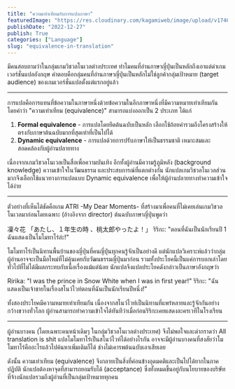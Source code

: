 ```yaml
---
title: "ความเท่าเทียมกับการแปลภาษา"
featuredImage: "https://res.cloudinary.com/kagamiweb/image/upload/v1746804825/blog.coregamehd.com/equivalence-in-translation.jpg"
publishDate: "2022-12-27"
publish: True
categories: ["Language"]
slug: "equivalence-in-translation"
---
```



มีคนสอบถามว่าในกลุ่มเกมวิชวลโนเวลต่างประเทศ ทำไมคนที่อ่านภาษาญี่ปุ่นเป็นหลักถึงเอาแต่ด่าเกมเวอร์ชั่นแปลอังกฤษ คำตอบคือกลุ่มคนที่อ่านภาษาญี่ปุ่นเป็นหลักไม่ใช่ลูกค้ากลุ่มเป้าหมาย (target audience) ของเกมเวอร์ชั่นแปลตั้งแต่แรกอยู่แล้ว

---

การแปลคือการแทนที่ข้อความในภาษาหนึ่งด้วยข้อความในอีกภาษาหนึ่งที่มีความหมายเท่าเทียมกัน โดยคำว่า "ความเท่าเทียม (equivalence)" สามารถแบ่งออกเป็น 2 ประเภท ได้แก่

1. **Formal equivalence** - การแปลโดยยึดต้นฉบับเป็นหลัก เลือกใช้ถ้อยคำรวมถึงโครงสร้างให้ตรงกับภาษาต้นฉบับมากที่สุดเท่าที่เป็นไปได้
2. **Dynamic equivalence** - การแปลด้วยการปรับภาษาให้เป็นธรรมชาติ เหมาะสมและสอดคล้องกับผู้อ่านปลายทาง

เนื่องจากเกมวิชวลโนเวลเป็นสื่อเพื่อความบันเทิง อีกทั้งผู้อ่านมีความรู้ภูมิหลัง (background knowledge) ความเข้าใจในวัฒนธรรม และประสบการณ์ที่แตกต่างกัน นักแปลเกมวิชวลโนเวลส่วนมากจึงเลือกใช้แนวทางการแปลแบบ Dynamic equivalence เพื่อให้ผู้อ่านปลายทางทำความเข้าใจได้ง่าย

---


ตัวอย่างที่เห็นได้ชัดคือเกม ATRI -My Dear Moments- ที่สร้างมาเพื่อคนที่ไม่เคยเล่นเกมวิชวลโนเวลมาก่อนโดยเฉพาะ (อ้างอิงจาก director) ต้นฉบับภาษาญี่ปุ่นพูดว่า

凜々花 「あたし、１年生の時 、桃太郎やったよ！」
ริริกะ: "ตอนที่ฉันเป็นนักเรียนปี 1 ฉันแสดงเป็นโมโมทาโร่ล่ะ!"

โมโมทาโร่เป็นนิทานพื้นบ้านของญี่ปุ่นที่คนญี่ปุ่นทุกคนรู้จักเป็นอย่างดี แต่นักแปลวิเคราะห์แล้วว่ากลุ่มผู้อ่านอาจจะเป็นมือใหม่ที่ไม่คุ้นเคยกับวัฒนธรรมญี่ปุ่นมาก่อน รวมทั้งประโยคนี้เป็นแค่การบอกเล่าโดยทั่วไปที่ไม่ได้มีผลกระทบกับเนื้อเรื่องแม้แต่น้อย นักแปลจึงแปลประโยคดังกล่าวเป็นภาษาอังกฤษว่า

Ririka: "I was the prince in Snow White when I was in first year!"
ริริกะ: "ฉันแสดงเป็นเจ้าชายในเรื่องสโนว์ไวท์ตอนที่ฉันเป็นนักเรียนปีหนึ่ง!"

ทั้งสองประโยคมีความหมายเท่าเทียมกัน เนื่องจากสโนว์ไวท์เป็นนิทานที่แพร่หลายและรู้จักกันอย่างกว้างขวางทั่วโลก ผู้อ่านสามารถทำความเข้าใจได้ทันทีว่าเมื่อก่อนริริกะเคยแสดงละครเวทีในโรงเรียน

---

ผู้อ่านบางคน (โดยเฉพาะคนหน้าเดิมๆ ในกลุ่มวิชวลโนเวลต่างประเทศ) จึงไม่พอใจและด่ากราดว่า All translation is shit แปลโมโมทาโร่เป็นสโนว์ไวท์ได้อย่างไรกัน อาจจะมีผู้อ่านบางคนที่สงสัยว่าโมโมทาโร่คืออะไรแล้วไปค้นหาเพิ่มเติมก็ได้ ช่างไม่เคารพต้นฉบับเอาเสียเลย

ดังนั้น ความเท่าเทียม (equivalence) จึงกลายเป็นสิ่งที่ค่อนข้างอุดมคติและเป็นไปได้ยากในภาคปฏิบัติ นักแปลต้องหาจุดที่สามารถยอมรับได้ (acceptance) ซึ่งทั้งหมดขึ้นอยู่กับนโยบายของบริษัทที่จ้างนักแปลรวมถึงผู้อ่านที่เป็นกลุ่มเป้าหมายทุกคน
